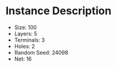 # Instance Description

* Size: 100
* Layers: 5
* Terminals: 3
* Holes: 2
* Random Seed: 24098
* Net: 16

